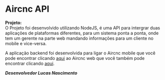 # Aircnc API  

__Projeto:__  
O Projeto foi desenvolvido utilizando NodeJS, é uma API para intergrar duas aplicações de plataformas diferentes, para um sistema ponta a ponta, onde tem um gerente na parte web mandando informações para um cliente no mobile e vice-versa.

A aplicação backend foi desenvolvida para ligar o Aircnc mobile que você pode encontrar clicando <a href="https://github.com/LukNasc/aircnc">aqui</a> ao Aircnc web que você também pode encontrar clicando <a href="https://github.com/LukNasc/aircnc-web">aqui</a>.

___Desenvolvedor Lucas Nascimento___
